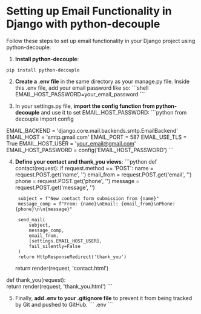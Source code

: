 # Setting up Email Functionality in Django with python-decouple

Follow these steps to set up email functionality in your Django project using python-decouple:

1. **Install python-decouple**:
```shell
pip install python-decouple
```

2. **Create a .env file** in the same directory as your manage.py file. Inside this .env file, add your email password like so:
\`\`\`shell
EMAIL_HOST_PASSWORD=your_email_password
\`\`\`

3. In your settings.py file, **import the config function from python-decouple** and use it to set EMAIL_HOST_PASSWORD:
\`\`\`python
from decouple import config

EMAIL_BACKEND = 'django.core.mail.backends.smtp.EmailBackend'
EMAIL_HOST = 'smtp.gmail.com'
EMAIL_PORT = 587
EMAIL_USE_TLS = True
EMAIL_HOST_USER = 'your_email@gmail.com'  
EMAIL_HOST_PASSWORD = config('EMAIL_HOST_PASSWORD')
\`\`\`

4. **Define your contact and thank_you views**:
\`\`\`python
def contact(request):
    if request.method == 'POST':
        name = request.POST.get('name', '')
        email_from = request.POST.get('email', '')
        phone = request.POST.get('phone', '')
        message = request.POST.get('message', '')

        subject = f"New contact form submission from {name}"
        message_comp = f"From: {name}\nEmail: {email_from}\nPhone: {phone}\n\n{message}"
        
        send_mail(
            subject,
            message_comp,
            email_from,
            [settings.EMAIL_HOST_USER],
            fail_silently=False
        )
        return HttpResponseRedirect('thank_you')

    return render(request, 'contact.html')

def thank_you(request):    
    return render(request, 'thank_you.html')
\`\`\`

5. Finally, **add .env to your .gitignore file** to prevent it from being tracked by Git and pushed to GitHub.
\`\`\`
.env
\`\`\`
